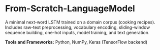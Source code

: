 # From-Scratch-LanguageModel

A minimal next-word LSTM trained on a domain corpus (cooking recipes).  
Includes raw-text preprocessing, vocabulary encoding, sliding-window sequence building, one-hot inputs, model training, and text generation.

**Tools and Frameworks:** Python, NumPy, Keras (TensorFlow backend)

